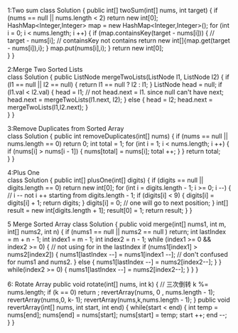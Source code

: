 1:Two sum
class Solution {
    public int[] twoSum(int[] nums, int target) {
        if (nums == null || nums.length < 2) return new int[0];
        HashMap<Integer,Integer> map = new HashMap<Integer,Integer>();
        for (int i = 0; i < nums.length; i ++) {
            if (map.containsKey(target - nums[i])) { // target - nums[i]; // containsKey not contains
                return new int[]{map.get(target - nums[i]),i};
            }
            map.put(nums[i],i);
        }
        return new int[0];        
    }
}

2:Merge Two Sorted Lists   
class Solution {
   public ListNode mergeTwoLists(ListNode l1, ListNode l2) {
        if (l1 == null || l2 == null) {
            return l1 == null ? l2 : l1;
        }
        ListNode head = null; 
        if (l1.val < l2.val) {
            head = l1; // not head.next = l1. since null can't have next;
            head.next = mergeTwoLists(l1.next, l2);
        } else {
            head = l2;
            head.next = mergeTwoLists(l1,l2.next);
        }  
} }

3:Remove Duplicates from Sorted Array    
class Solution {
    public int removeDuplicates(int[] nums) {
        if (nums == null || nums.length == 0) return 0;
        int total = 1;
        for (int i = 1; i < nums.length; i ++) {
            if (nums[i] > nums[i - 1]) {
                nums[total] = nums[i];
                total ++;
            }    }
        return total;    
    }  }

4:Plus One  
class Solution {
    public int[] plusOne(int[] digits) {
        if (digits == null || digits.length == 0) return new int[0];
        for (int i = digits.length - 1; i >= 0; i --) { // i -- not i ++ starting from digits.length - 1;
            if (digits[i] < 9) {
                digits[i] = digits[i] + 1;
                return digits;
            }
            digits[i] = 0; // one will go to next position;
        }
        int[] result = new int[digits.length + 1];
            result[0] = 1;
         return result;
    }
}

 5 Merge Sorted Array
class Solution {
    public void merge(int[] nums1, int m, int[] nums2, int n) {
        if (nums1 == null || nums2 == null ) return;
        int lastIndex = m + n - 1;
        int index1 = m - 1;
        int index2 = n - 1;
        while (index1 >= 0 && index2 >= 0) { // not using for in the lastIndex
            if (nums1[index1] > nums2[index2]) {
                nums1[lastIndex --] = nums1[index1 --]; // don't confused for nums1 and nums2.
            } else {
                nums1[lastIndex --] = nums2[index2--];
            }
        }
        while(index2 >= 0) {
            nums1[lastIndex --] = nums2[index2--];
        }
    }
}

6: Rotate Array
  public void rotate(int[] nums, int k) { // 三次倒转
       k  %= nums.length;
       if (k == 0) return ;
       revertArray(nums, 0 , nums.length - 1);
       revertArray(nums,0, k- 1);
       revertArray(nums,k,nums.length - 1);
    }
    public void revertArray(int[] nums, int start, int end) {
         while(start < end) {
           int temp = nums[end];
           nums[end] = nums[start];
           nums[start] = temp; 
           start ++;
           end --;
         }
    }
